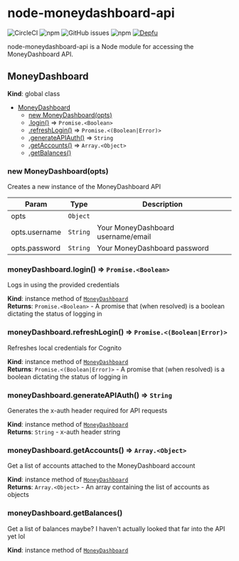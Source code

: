 # node-moneydashboard-api

![CircleCI](https://img.shields.io/circleci/build/github/Makeshift/node-moneydashboard-api)
![npm](https://img.shields.io/npm/dw/node-moneydashboard-api)
![GitHub issues](https://img.shields.io/github/issues/Makeshift/node-moneydashboard-api)
![npm](https://img.shields.io/npm/v/node-moneydashboard-api)
[![Depfu](https://badges.depfu.com/badges/1300925fe7391773fe6f266fc2ebc06d/overview.svg)](https://depfu.com/github/Makeshift/node-moneydashboard-api?project_id=17813)

node-moneydashboard-api is a Node module for accessing the MoneyDashboard API.

<a name="MoneyDashboard"></a>

## MoneyDashboard
**Kind**: global class  

* [MoneyDashboard](#MoneyDashboard)
    * [new MoneyDashboard(opts)](#new_MoneyDashboard_new)
    * [.login()](#MoneyDashboard+login) ⇒ <code>Promise.&lt;Boolean&gt;</code>
    * [.refreshLogin()](#MoneyDashboard+refreshLogin) ⇒ <code>Promise.&lt;(Boolean\|Error)&gt;</code>
    * [.generateAPIAuth()](#MoneyDashboard+generateAPIAuth) ⇒ <code>String</code>
    * [.getAccounts()](#MoneyDashboard+getAccounts) ⇒ <code>Array.&lt;Object&gt;</code>
    * [.getBalances()](#MoneyDashboard+getBalances)

<a name="new_MoneyDashboard_new"></a>

### new MoneyDashboard(opts)
Creates a new instance of the MoneyDashboard API


| Param | Type | Description |
| --- | --- | --- |
| opts | <code>Object</code> |  |
| opts.username | <code>String</code> | Your MoneyDashboard username/email |
| opts.password | <code>String</code> | Your MoneyDashboard password |

<a name="MoneyDashboard+login"></a>

### moneyDashboard.login() ⇒ <code>Promise.&lt;Boolean&gt;</code>
Logs in using the provided credentials

**Kind**: instance method of [<code>MoneyDashboard</code>](#MoneyDashboard)  
**Returns**: <code>Promise.&lt;Boolean&gt;</code> - A promise that (when resolved) is a boolean dictating the status of logging in  
<a name="MoneyDashboard+refreshLogin"></a>

### moneyDashboard.refreshLogin() ⇒ <code>Promise.&lt;(Boolean\|Error)&gt;</code>
Refreshes local credentials for Cognito

**Kind**: instance method of [<code>MoneyDashboard</code>](#MoneyDashboard)  
**Returns**: <code>Promise.&lt;(Boolean\|Error)&gt;</code> - A promise that (when resolved) is a boolean dictating the status of logging in  
<a name="MoneyDashboard+generateAPIAuth"></a>

### moneyDashboard.generateAPIAuth() ⇒ <code>String</code>
Generates the x-auth header required for API requests

**Kind**: instance method of [<code>MoneyDashboard</code>](#MoneyDashboard)  
**Returns**: <code>String</code> - x-auth header string  
<a name="MoneyDashboard+getAccounts"></a>

### moneyDashboard.getAccounts() ⇒ <code>Array.&lt;Object&gt;</code>
Get a list of accounts attached to the MoneyDashboard account

**Kind**: instance method of [<code>MoneyDashboard</code>](#MoneyDashboard)  
**Returns**: <code>Array.&lt;Object&gt;</code> - An array containing the list of accounts as objects  
<a name="MoneyDashboard+getBalances"></a>

### moneyDashboard.getBalances()
Get a list of balances maybe? I haven't actually looked that far into the API yet lol

**Kind**: instance method of [<code>MoneyDashboard</code>](#MoneyDashboard)  
